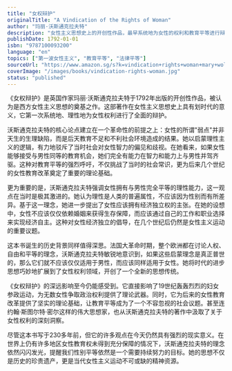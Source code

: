 ```yaml
---
title: "女权辩护"
originalTitle: "A Vindication of the Rights of Woman"
author: "玛丽·沃斯通克拉夫特"
description: "女性主义思想史上的开创性作品，最早系统地为女性的权利和教育平等进行辩护的著作之一。"
publishDate: 1792-01-01
isbn: "9787100093200"
language: "en"
topics: ["第一波女性主义", "教育平等", "法律平等"]
sourceUrl: "https://www.amazon.sg/s?k=vindication+rights+woman+mary+wollstonecraft&tag=inkrupt-22"
coverImage: "/images/books/vindication-rights-woman.jpg"
status: "published"
---
```


《女权辩护》是英国作家玛丽·沃斯通克拉夫特于1792年出版的开创性作品，被认为是西方女性主义思想的奠基之作。这部著作在女性主义思想史上具有划时代的意义，它第一次系统地、理性地为女性权利进行了全面的辩护。

沃斯通克拉夫特的核心论点建立在一个革命性的前提之上：女性的所谓"弱点"并非天生的生理缺陷，而是后天教育不足和不利社会环境造成的结果。她以启蒙理性主义的逻辑，有力地驳斥了当时社会对女性智力的偏见和歧视。在她看来，如果女性能够接受与男性同等的教育机会，她们完全有能力在智力和能力上与男性并驾齐驱。这种对教育平等的强烈呼吁，不仅挑战了当时的社会常识，更为后来几个世纪的女性教育改革奠定了重要的理论基础。

更为重要的是，沃斯通克拉夫特强调女性拥有与男性完全平等的理性能力，这一观点在当时是极其激进的。她认为理性是人类的普遍属性，不应该因为性别而有所差异。基于这一理念，她进一步提出了女性应该拥有经济独立权的主张。在她的设想中，女性不应该仅仅依赖婚姻来获得生存保障，而应该通过自己的工作和职业选择来实现经济自主。这种对女性经济独立的倡导，在几个世纪后仍然是女性主义运动的重要议题。

这本书诞生的历史背景同样值得深思。法国大革命时期，整个欧洲都在讨论人权、自由和平等的理念，沃斯通克拉夫特敏锐地意识到，如果这些启蒙理念是真正普世的，那么它们就不应该仅仅适用于男性，而应该同样适用于女性。她将时代的进步思想巧妙地扩展到了女性权利领域，开创了一个全新的思想传统。

《女权辩护》的深远影响至今仍能感受到。它直接影响了19世纪轰轰烈烈的妇女参政运动，为无数女性争取政治权利提供了理论武器。同时，它为后来的女性教育改革提供了坚实的理论基础，让教育平等成为了一个不容忽视的社会议题。甚至连约翰·斯图尔特·密尔这样的伟大思想家，也从沃斯通克拉夫特的著作中汲取了关于女性权利的深刻洞察。

尽管这本书写于230多年前，但它的许多观点在今天仍然具有强烈的现实意义。在世界上仍有许多地区女性教育权未得到充分保障的情况下，沃斯通克拉夫特的理念依然闪闪发光，提醒我们性别平等依然是一个需要持续努力的目标。她的思想不仅是历史的珍贵遗产，更是当代女性主义运动不可或缺的精神资源。